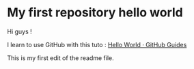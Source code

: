 # My first repository hello world

Hi guys !

I learn to use GitHub with this tuto : [Hello World · GitHub Guides](https://guides.github.com/activities/hello-world/)

This is my first edit of the readme file.
